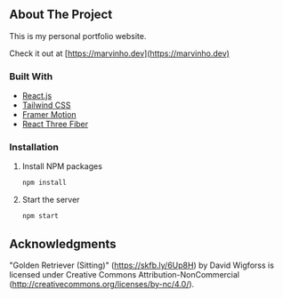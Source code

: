 ## About The Project

This is my personal portfolio website.

Check it out at [https://marvinho.dev](https://marvinho.dev)

### Built With

- [React.js](https://reactjs.org/)
- [Tailwind CSS](https://tailwindcss.com)
- [Framer Motion](https://www.framer.com/motion/)
- [React Three Fiber](https://docs.pmnd.rs/react-three-fiber/getting-started/introduction)

### Installation

1. Install NPM packages

   ```sh
   npm install
   ```

2. Start the server

   ```sh
   npm start
   ```

## Acknowledgments

"Golden Retriever (Sitting)" (https://skfb.ly/6Up8H) by David Wigforss is licensed under Creative Commons Attribution-NonCommercial (http://creativecommons.org/licenses/by-nc/4.0/).
